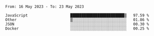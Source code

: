 <!--START_SECTION:waka-->

```text
From: 16 May 2023 - To: 23 May 2023

JavaScript                   ████████████████████████▒   97.59 %
Other                        ▒░░░░░░░░░░░░░░░░░░░░░░░░   01.86 %
JSON                         ░░░░░░░░░░░░░░░░░░░░░░░░░   00.30 %
Docker                       ░░░░░░░░░░░░░░░░░░░░░░░░░   00.25 %
```

<!--END_SECTION:waka-->
